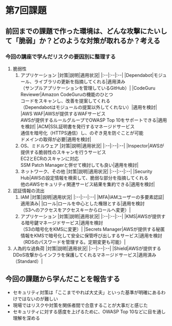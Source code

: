 # 第7回課題

## 前回までの課題で作った環境は、どんな攻撃にたいして「脆弱」か？どのような対策が取れるか？考える
### 今回の講座で学んだリスクの要因別に整理する
1. 脆弱性
    1. アプリケーション
        |対策|説明|適用状況|
        |:--|:--|:--|
        |Dependabot|モジュール、ライブラリの更新を指摘してくれる|適用済み<br>（サンプルアプリケーションを管理しているGitHub）|
        |CodeGuru Reviewer|Amazon CodeGuruの機能のひとつ<br>コードをスキャンし、改善を提案してくれる<br>（Dependabotはモジュールの提案以外してくれない）|適用を検討|
        |AWS WAF|AWSが提供するWAFサービス<br>AWSが提供するルールグループでOWASP Top 10をサポートできる|適用を検討|
        |ACM|SSL証明書を発行するマネージドサービス<br>通信を暗号化（HTTPS通信）し、のぞき見を防ぐことが可能<br>ドメインの取得が必要|適用を検討|
    2. OS、ミドルウェア
        |対策|説明|適用状況|
        |:--|:--|:--|
        |Inspector|AWSが提供する脆弱性のスキャンを行うサービス<br>EC2とECRのスキャンに対応<br>SSM Patch Managerと併せて検討しても良い|適用を検討|
    3. ネットワーク、その他
        |対策|説明|適用状況|
        |:--|:--|:--|
        |Security Hub|AWSの設定情報を検索して、脆弱な部分を指摘してくれる<br>他のAWSセキュリティ関連サービス結果を集約できる|適用を検討|
2. 認証情報の流出
    1. IAM
        |対策|説明|適用状況|
        |:--|:--|:--|
        |MFA|IAMユーザーの多要素認証|適用済み|
        |ロール|ロールを中心とした権限とする|適用を検討<br>（S3へのアクセスをアクセスキーからロールへ変更）|
    2. アプリケーション
        |対策|説明|適用状況|
        |:--|:--|:--|
        |KMS|AWSが提供する暗号鍵マネージドサービス|適用を検討<br>（S3の暗号化をKMSに変更）|
        |Secrets Manager|AWSが提供する秘匿情報をKMSで暗号化して安全に保管呼び出しするサービス|適用を検討<br>（RDSのパスワードを管理する。定期変更も可能）|
3. 人為的な過負荷
    |対策|説明|適用状況|
    |:--|:--|:--|
    |Shield|AWSが提供するDDoS攻撃からインフラを保護してくれるマネージドサービス|適用済み（Standard）|

## 今回の課題から学んだことを報告する
- セキュリティ対策は「ここまでやれば大丈夫」といった基準が明確にあるわけではないのが難しい
- 現場ではリスクや対策を関係者間で合意することが大事だと感じた
- セキュリティに対する感度を上げるために、OWASP Top 10などに目を通し理解を深める